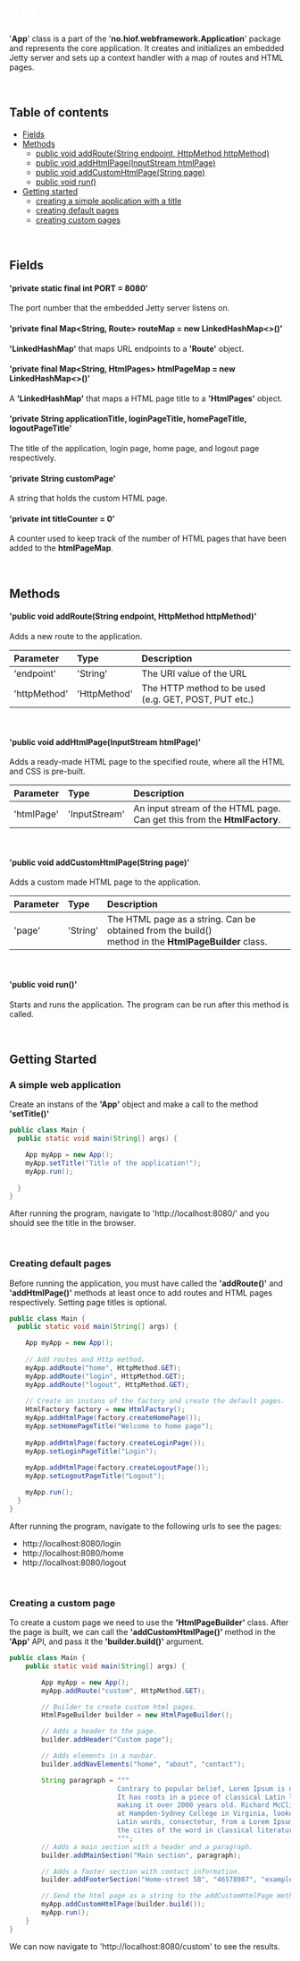 <h1 style="color: white">API Documentation for "App" Class</h1>

'**App**' class is a part of the '**no.hiof.webframework.Application**' package and represents 
the core application. It creates and initializes an embedded Jetty server and sets up a 
context handler with a map of routes and HTML pages.

<br>

## Table of contents
* [Fields](#field_section)
* [Methods](#method_section) 
    * [public void addRoute(String endpoint, HttpMethod httpMethod)](#addRoute)
    * [public void addHtmlPage(InputStream htmlPage)](#addHtmlPage)
    * [public void addCustomHtmlPage(String page)](#addCustomHtmlPage)
    * [public void run()](#run)
* [Getting started](#getting_started)
    * [creating a simple application with a title](#simple_application)
    * [creating default pages](#default_pages)
    * [creating custom pages](#custom_pages)

<br>

<a id="field_section"></a>
## Fields

#### 'private static final int PORT = 8080'

The port number that the embedded Jetty server listens on.

#### 'private final Map<String, Route> routeMap = new LinkedHashMap<>()'

**'LinkedHashMap'** that maps URL endpoints to a **'Route'** object.

#### 'private final Map<String, HtmlPages> htmlPageMap = new LinkedHashMap<>()'

A **'LinkedHashMap'** that maps a HTML page title to a **'HtmlPages'** object.

#### 'private String applicationTitle, loginPageTitle, homePageTitle, logoutPageTitle'

The title of the application, login page, home page, and logout page respectively.

#### 'private String customPage'

A string that holds the custom HTML page.
   
#### 'private int titleCounter = 0'

A counter used to keep track of the number of HTML pages that have been added to the **htmlPageMap**.

<br>

<a id="method_section"></a>
## Methods
   
<a id="addRoute"></a>
#### 'public void addRoute(String endpoint, HttpMethod httpMethod)'

Adds a new route to the application.
   
| Parameter   | Type         | Description                                          |
|:----------- |:-------------|:-----------------------------------------------------|
| 'endpoint'  | 'String'     | The URI value of the URL                             |
| 'httpMethod'| 'HttpMethod' | The HTTP method to be used (e.g. GET, POST, PUT etc.)|
   
<br>
   
<a id="addHtmlPage"></a>
#### 'public void addHtmlPage(InputStream htmlPage)'

Adds a ready-made HTML page to the specified route, where all the HTML and CSS is pre-built.
   
| Parameter   | Type          | Description                                                             |
|:----------- |:--------------|:------------------------------------------------------------------------|
| 'htmlPage'  | 'InputStream' | An input stream of the HTML page. Can get this from the **HtmlFactory**.|
 
<br>

<a id="addCustomHtmlPage"></a>
#### 'public void addCustomHtmlPage(String page)'

Adds a custom made HTML page to the application.
   
| Parameter   | Type          | Description                                                |
|:----------- |:--------------|:-----------------------------------------------------------|
| 'page'      | 'String'      | The HTML page as a string. Can be obtained from the build() <br> method in the **HtmlPageBuilder** class.| 

<br>
   
<a id="run"></a>
#### 'public void run()'

Starts and runs the application. The program can be run after this method is called.

<br>

<a id="getting_started"></a>
## Getting Started

<a id="simple_application"></a>
### A simple web application

Create an instans of the **'App'** object and make a call to the method **'setTitle()'**

```java
public class Main {
  public static void main(String[] args) {

    App myApp = new App();
    myApp.setTitle("Title of the application!");
    myApp.run();
    
  }
}
```

After running the program, navigate to 'http://localhost:8080/' and you should see the title in the browser.

<br>

<a id="default_pages"></a>
### Creating default pages

Before running the application, you must have called the **'addRoute()'** and **'addHtmlPage()'** methods at least once to add routes and HTML pages respectively. Setting page titles is optional.

```java
public class Main {
  public static void main(String[] args) {

    App myApp = new App();
    
    // Add routes and Http method.
    myApp.addRoute("home", HttpMethod.GET);
    myApp.addRoute("login", HttpMethod.GET);
    myApp.addRoute("logout", HttpMethod.GET);
   
    // Create an instans of the factory and create the default pages.
    HtmlFactory factory = new HtmlFactory();
    myApp.addHtmlPage(factory.createHomePage());
    myApp.setHomePageTitle("Welcome to home page");
    
    myApp.addHtmlPage(factory.createLoginPage());
    myApp.setLoginPageTitle("Login");
    
    myApp.addHtmlPage(factory.createLogoutPage());
    myApp.setLogoutPageTitle("Logout");

    myApp.run();
  }
}
```
After running the program, navigate to the following urls to see the pages:
* http://localhost:8080/login
* http://localhost:8080/home
* http://localhost:8080/logout

<br>

<a id="custom_pages"></a>
### Creating a custom page

To create a custom page we need to use the **'HtmlPageBuilder'** class. 
After the page is built, we can call the **'addCustomHtmlPage()'** method in the **'App'** API, and
pass it the **'builder.build()'** argument.

```java
public class Main {
    public static void main(String[] args) {

        App myApp = new App();
        myApp.addRoute("custom", HttpMethod.GET);

        // Builder to create custom html pages.
        HtmlPageBuilder builder = new HtmlPageBuilder();

        // Adds a header to the page.
        builder.addHeader("Custom page");

        // Adds elements in a navbar.
        builder.addNavElements("home", "about", "contact");

        String paragraph = """
                           Contrary to popular belief, Lorem Ipsum is not simply random text. 
                           It has roots in a piece of classical Latin literature from 45 BC, 
                           making it over 2000 years old. Richard McClintock, a Latin professor 
                           at Hampden-Sydney College in Virginia, looked up one of the more obscure 
                           Latin words, consectetur, from a Lorem Ipsum passage, and going through 
                           the cites of the word in classical literature, discovered the undoubtable 
                           """;
        // Adds a main section with a header and a paragraph.
        builder.addMainSection("Main section", paragraph);

        // Adds a footer section with contact information.
        builder.addFooterSection("Home-street 5B", "46578987", "example@gmail.com");

        // Send the html page as a string to the addCustomHtmlPage method.
        myApp.addCustomHtmlPage(builder.build());
        myApp.run();
    }
}
```
We can now navigate to 'http://localhost:8080/custom' to see the results.

                                                    
   
   
   
   
   
   
   
   
   
   
   
   
   
   
